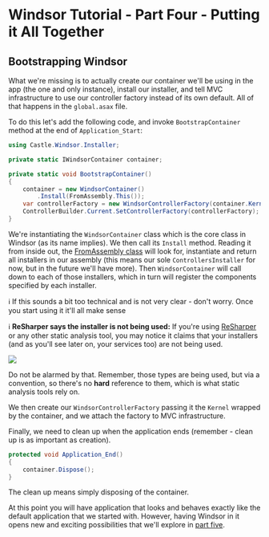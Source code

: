 # Windsor Tutorial - Part Four - Putting it All Together

## Bootstrapping Windsor

What we're missing is to actually create our container we'll be using in the app (the one and only instance), install
our installer, and tell MVC infrastructure to use our controller factory instead of its own default. All of that happens
in the `global.asax` file.

To do this let's add the following code, and invoke `BootstrapContainer` method at the end of `Application_Start`:

```csharp
using Castle.Windsor.Installer;

private static IWindsorContainer container;

private static void BootstrapContainer()
{
    container = new WindsorContainer()
        .Install(FromAssembly.This());
    var controllerFactory = new WindsorControllerFactory(container.Kernel);
    ControllerBuilder.Current.SetControllerFactory(controllerFactory);
}
```

We're instantiating the `WindsorContainer` class which is the core class in Windsor (as its name implies). We then call
its `Install` method. Reading it from inside out, the [FromAssembly class](installers.md#fromassembly-class) will look
for, instantiate and return all installers in our assembly (this means our sole `ControllersInstaller` for now, but in
the future we'll have more). Then `WindsorContainer` will call down to each of those installers, which in turn will
register the components specified by each installer.

:information_source: If this sounds a bit too technical and is not very clear - don't worry. Once you start using it
it'll all make sense

:information_source: **ReSharper says the installer is not being used:** If you're
using [ReSharper](http://www.jetbrains.com/resharper/) or any other static analysis tool, you may notice it claims that
your installers (and as you'll see later on, your services too) are not being used.

![](images/mvc-tutorial-resharper-unused-installer.png)

Do not be alarmed by that. Remember, those types are being used, but via a convention, so there's no **hard** reference
to them, which is what static analysis tools rely on.

We then create our `WindsorControllerFactory` passing it the `Kernel` wrapped by the container, and we attach the
factory to MVC infrastructure.

Finally, we need to clean up when the application ends (remember - clean up is as important as creation).

```csharp
protected void Application_End()
{
    container.Dispose();
}
```

The clean up means simply disposing of the container.

At this point you will have application that looks and behaves exactly like the default application that we started
with. However, having Windsor in it opens new and exciting possibilities that we'll explore
in [part five](mvc-tutorial-part-5-adding-logging-support.md).